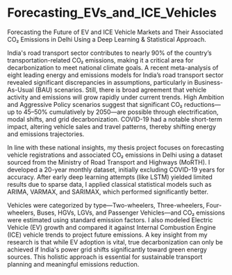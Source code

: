 # Forecasting_EVs_and_ICE_Vehicles
Forecasting the Future of EV and ICE Vehicle Markets and Their Associated CO₂ Emissions in Delhi Using a Deep Learning &amp; Statistical Approach.

India's road transport sector contributes to nearly 90% of the country’s transportation-related CO₂ emissions, making it a critical area for decarbonization to meet national climate goals. A recent meta-analysis of eight leading energy and emissions models for India’s road transport sector revealed significant discrepancies in assumptions, particularly in Business-As-Usual (BAU) scenarios. Still, there is broad agreement that vehicle activity and emissions will grow rapidly under current trends. High Ambition and Aggressive Policy scenarios suggest that significant CO₂ reductions—up to 45–50% cumulatively by 2050—are possible through electrification, modal shifts, and grid decarbonization. COVID-19 had a notable short-term impact, altering vehicle sales and travel patterns, thereby shifting energy and emissions trajectories.

In line with these national insights, my thesis project focuses on forecasting vehicle registrations and associated CO₂ emissions in Delhi using a dataset sourced from the Ministry of Road Transport and Highways (MoRTH). I developed a 20-year monthly dataset, initially excluding COVID-19 years for accuracy. After early deep learning attempts (like LSTM) yielded limited results due to sparse data, I applied classical statistical models such as ARIMA, VARMAX, and SARIMAX, which performed significantly better.

Vehicles were categorized by type—Two-wheelers, Three-wheelers, Four-wheelers, Buses, HGVs, LGVs, and Passenger Vehicles—and CO₂ emissions were estimated using standard emission factors. I also modeled Electric Vehicle (EV) growth and compared it against Internal Combustion Engine (ICE) vehicle trends to project future emissions. A key insight from my research is that while EV adoption is vital, true decarbonization can only be achieved if India's power grid shifts significantly toward green energy sources. This holistic approach is essential for sustainable transport planning and meaningful emissions reduction.
